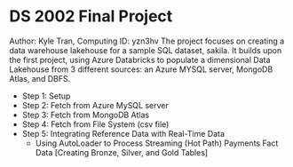 # DS 2002 Final Project
Author: Kyle Tran, Computing ID: yzn3hv
The project focuses on creating a data warehouse lakehouse for a sample SQL dataset, sakila. It builds upon the first project, using Azure Databricks to populate a dimensional Data Lakehouse from 3 different sources: an Azure MYSQL server, MongoDB Atlas, and DBFS.

- Step 1: Setup
- Step 2: Fetch from Azure MySQL server
- Step 3: Fetch from MongoDB Atlas
- Step 4: Fetch from File System (csv file)
- Step 5: Integrating Reference Data with Real-Time Data
    - Using AutoLoader to Process Streaming (Hot Path) Payments Fact Data [Creating Bronze, Silver, and Gold Tables]
